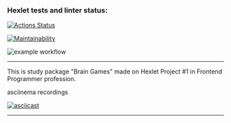 ### Hexlet tests and linter status:
[![Actions Status](https://github.com/ivekhov/frontend-project-lvl1/workflows/hexlet-check/badge.svg)](https://github.com/ivekhov/frontend-project-lvl1/actions)

[![Maintainability](https://api.codeclimate.com/v1/badges/a99a88d28ad37a79dbf6/maintainability)](https://codeclimate.com/github/codeclimate/codeclimate/maintainability)

![example workflow](https://github.com/ivekhov/frontend-project-lvl1/actions/workflows/nodejs.yml/badge.svg)

----
This is study package "Brain Games" made on Hexlet Project #1 in Frontend Programmer profession.


asciinema recordings

[![asciicast](https://asciinema.org/a/0UaiRDdSUUyuYmsLUWl6PzOUZ.svg)](https://asciinema.org/a/0UaiRDdSUUyuYmsLUWl6PzOUZ)

---

